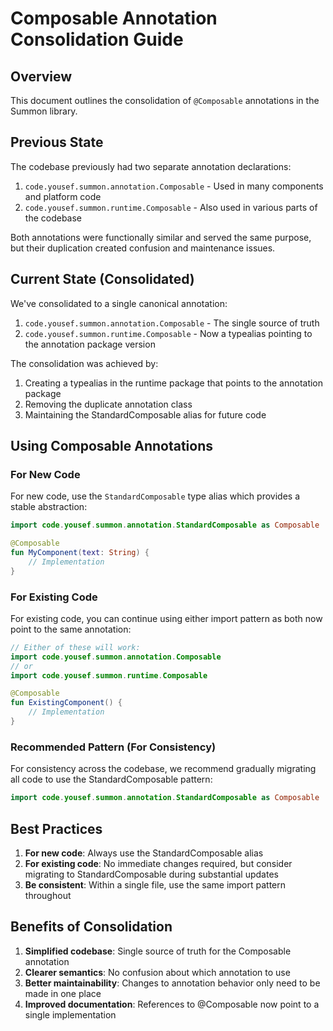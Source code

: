 # Composable Annotation Consolidation Guide

## Overview

This document outlines the consolidation of `@Composable` annotations in the Summon library.

## Previous State

The codebase previously had two separate annotation declarations:

1. `code.yousef.summon.annotation.Composable` - Used in many components and platform code
2. `code.yousef.summon.runtime.Composable` - Also used in various parts of the codebase

Both annotations were functionally similar and served the same purpose, but their duplication created confusion and maintenance issues.

## Current State (Consolidated)

We've consolidated to a single canonical annotation:

1. `code.yousef.summon.annotation.Composable` - The single source of truth
2. `code.yousef.summon.runtime.Composable` - Now a typealias pointing to the annotation package version

The consolidation was achieved by:
1. Creating a typealias in the runtime package that points to the annotation package
2. Removing the duplicate annotation class
3. Maintaining the StandardComposable alias for future code

## Using Composable Annotations

### For New Code

For new code, use the `StandardComposable` type alias which provides a stable abstraction:

```kotlin
import code.yousef.summon.annotation.StandardComposable as Composable

@Composable
fun MyComponent(text: String) {
    // Implementation
}
```

### For Existing Code

For existing code, you can continue using either import pattern as both now point to the same annotation:

```kotlin
// Either of these will work:
import code.yousef.summon.annotation.Composable
// or
import code.yousef.summon.runtime.Composable

@Composable
fun ExistingComponent() {
    // Implementation
}
```

### Recommended Pattern (For Consistency)

For consistency across the codebase, we recommend gradually migrating all code to use the StandardComposable pattern:

```kotlin
import code.yousef.summon.annotation.StandardComposable as Composable
```

## Best Practices

1. **For new code**: Always use the StandardComposable alias
2. **For existing code**: No immediate changes required, but consider migrating to StandardComposable during substantial updates
3. **Be consistent**: Within a single file, use the same import pattern throughout

## Benefits of Consolidation

1. **Simplified codebase**: Single source of truth for the Composable annotation
2. **Clearer semantics**: No confusion about which annotation to use
3. **Better maintainability**: Changes to annotation behavior only need to be made in one place
4. **Improved documentation**: References to @Composable now point to a single implementation 